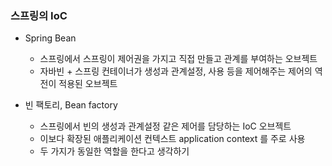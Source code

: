 ### 스프링의 IoC
- Spring Bean
  - 스프링에서 스프링이 제어권을 가지고 직접 만들고 관계를 부여하는 오브젝트
  - 자바빈 + 스프링 컨테이너가 생성과 관계설정, 사용 등을 제어해주는 제어의 역전이 적용된 오브젝트


- 빈 팩토리, Bean factory
  - 스프링에서 빈의 생성과 관계설정 같은 제어를 담당하는 IoC 오브젝트
  - 이보다 확장된 애플리케이션 컨텍스트 application context 를 주로 사용
  - 두 가지가 동일한 역할을 한다고 생각하기






